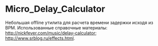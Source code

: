 # Micro_Delay_Calculator
Небольшая offline утилита для расчета времени задержки исходя из BPM. Использованные справочные материалы:  
http://nickfever.com/music/delay-calculator; 
http://www.srblog.ru/effects.html.
